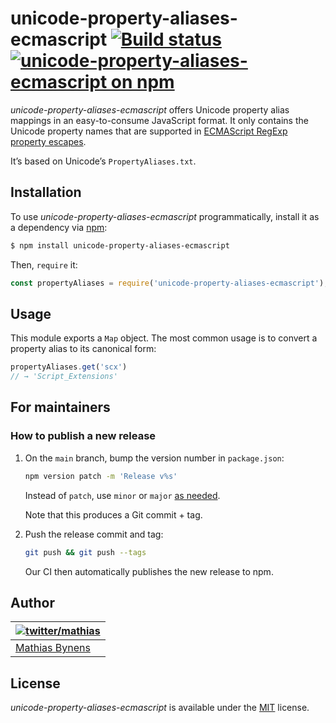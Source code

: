 # unicode-property-aliases-ecmascript [![Build status](https://travis-ci.org/mathiasbynens/unicode-property-aliases-ecmascript.svg?branch=main)](https://travis-ci.org/mathiasbynens/unicode-property-aliases-ecmascript) [![unicode-property-aliases-ecmascript on npm](https://img.shields.io/npm/v/unicode-property-aliases-ecmascript)](https://www.npmjs.com/package/unicode-property-aliases-ecmascript)

_unicode-property-aliases-ecmascript_ offers Unicode property alias mappings in an easy-to-consume JavaScript format. It only contains the Unicode property names that are supported in [ECMAScript RegExp property escapes](https://github.com/tc39/proposal-regexp-unicode-property-escapes).

It’s based on Unicode’s `PropertyAliases.txt`.

## Installation

To use _unicode-property-aliases-ecmascript_ programmatically, install it as a dependency via [npm](https://www.npmjs.com/):

```bash
$ npm install unicode-property-aliases-ecmascript
```

Then, `require` it:

```js
const propertyAliases = require('unicode-property-aliases-ecmascript');
```

## Usage

This module exports a `Map` object. The most common usage is to convert a property alias to its canonical form:

```js
propertyAliases.get('scx')
// → 'Script_Extensions'
```

## For maintainers

### How to publish a new release

1. On the `main` branch, bump the version number in `package.json`:

    ```sh
    npm version patch -m 'Release v%s'
    ```

    Instead of `patch`, use `minor` or `major` [as needed](https://semver.org/).

    Note that this produces a Git commit + tag.

1. Push the release commit and tag:

    ```sh
    git push && git push --tags
    ```

    Our CI then automatically publishes the new release to npm.

## Author

| [![twitter/mathias](https://gravatar.com/avatar/24e08a9ea84deb17ae121074d0f17125?s=70)](https://twitter.com/mathias "Follow @mathias on Twitter") |
|---|
| [Mathias Bynens](https://mathiasbynens.be/) |

## License

_unicode-property-aliases-ecmascript_ is available under the [MIT](https://mths.be/mit) license.
